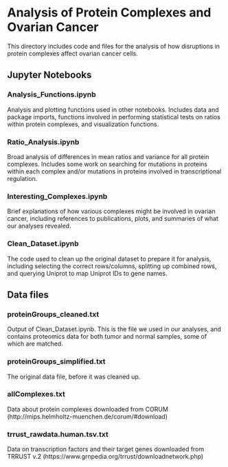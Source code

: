 <h1>Analysis of Protein Complexes and Ovarian Cancer</h1>
This directory includes code and files for the analysis of how disruptions in protein complexes affect ovarian cancer cells.

<h2>Jupyter Notebooks</h2>

<h3>Analysis_Functions.ipynb</h3> Analysis and plotting functions used in other notebooks. Includes data and package
imports, functions involved in performing statistical tests on ratios within protein complexes, and visualization functions.

<h3>Ratio_Analysis.ipynb</h3> Broad analysis of differences in mean ratios and variance for all protein complexes. Includes
some work on searching for mutations in proteins within each complex and/or mutations in proteins involved in transcriptional
regulation.

<h3>Interesting_Complexes.ipynb</h3> Brief explanations of how various complexes might be involved in ovarian cancer,
including references to publications, plots, and summaries of what our analyses revealed.

<h3>Clean_Dataset.ipynb</h3> The code used to clean up the original dataset to prepare it for analysis, including selecting
the correct rows/columns, splitting up combined rows, and querying Uniprot to map Uniprot IDs to gene names.

<h2>Data files</h2>

<h3>proteinGroups_cleaned.txt</h3> Output of Clean_Dataset.ipynb. This is the file we used in our analyses, and contains
proteomics data for both tumor and normal samples, some of which are matched.

<h3>proteinGroups_simplified.txt</h3> The original data file, before it was cleaned up.

<h3>allComplexes.txt</h3> Data about protein complexes downloaded from CORUM (http://mips.helmholtz-muenchen.de/corum/#download)

<h3>trrust_rawdata.human.tsv.txt</h3> Data on transcription factors and their target genes downloaded from TRRUST v.2 
(https://www.grnpedia.org/trrust/downloadnetwork.php)
